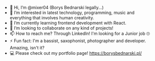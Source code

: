 - 👋 Hi, I’m @mixer04 (Borys Bednarski legally...)
- 👀 I’m interested in latest technology, programming, music and everything that involves human creativity.
- 🌱 I’m currently learning frontend development with React.
- 💞️ I’m looking to collaborate on any kind of projects!
- 📫 How to reach me? Through LinkedIn! I'm looking for a Junior job 🙄
- ⚡ Fun fact: I'm a bassist, saxophonist, photographer and developer. Amazing, isn't it?
- 💻 Please check out my portfolio page! https://borysbednarski.pl/

<!---
mixer04/mixer04 is a ✨ special ✨ repository because its `README.md` (this file) appears on your GitHub profile.
You can click the Preview link to take a look at your changes.
--->
